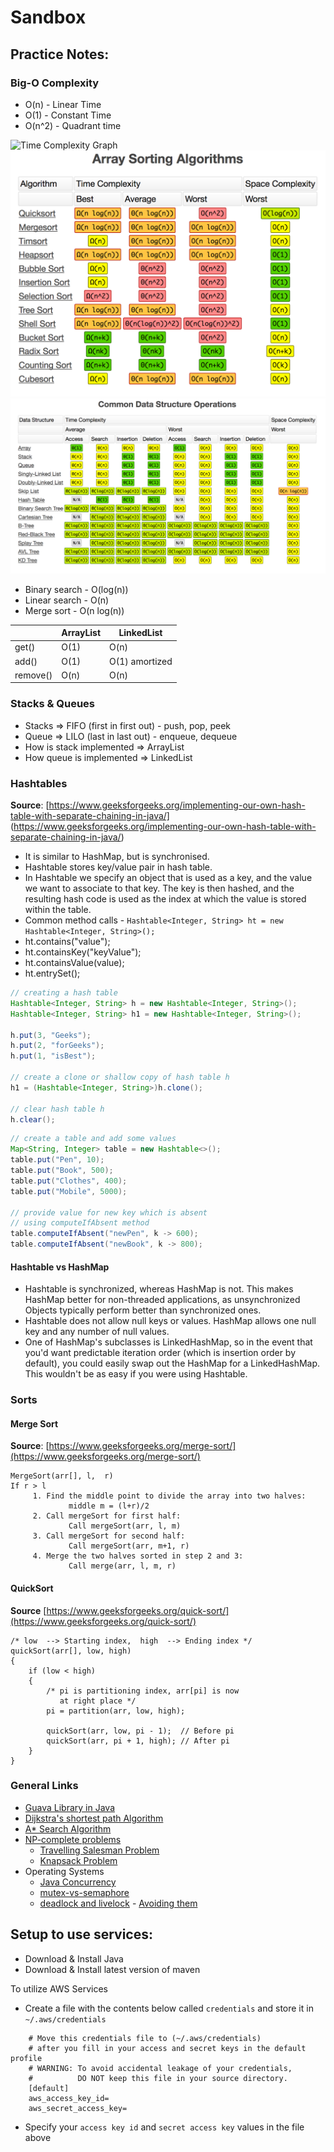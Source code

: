 
# Sandbox
## Practice Notes:
### Big-O Complexity
* O(n) - Linear Time 
* O(1) - Constant Time
* O(n^2) - Quadrant time

![Time Complexity Graph](https://he-s3.s3.amazonaws.com/media/uploads/ece920b.png)
![Arrays Sorting Algorithms](images/ArraysSortingAlgo.png)
![Common Data Structure Operations](images/CommonDataStructureOps.png)

* Binary search - O(log(n))
* Linear search - O(n)
* Merge sort - O(n log(n))

| | ArrayList | LinkedList |
| --- | --- | --- |
| get() | O(1) | O(n) |
| add() | O(1) | O(1) amortized |
| remove() | O(n) | O(n) |

### Stacks & Queues
* Stacks => FIFO (first in first out) - push, pop, peek
* Queue => LILO (last in last out) - enqueue, dequeue
* How is stack implemented => ArrayList
* How queue is implemented => LinkedList

### Hashtables
**Source**: [https://www.geeksforgeeks.org/implementing-our-own-hash-table-with-separate-chaining-in-java/] (https://www.geeksforgeeks.org/implementing-our-own-hash-table-with-separate-chaining-in-java/)

* It is similar to HashMap, but is synchronised.
* Hashtable stores key/value pair in hash table.
* In Hashtable we specify an object that is used as a key, and the value we want to associate to that key. The key is then hashed, and the resulting hash code is used as the index at which the value is stored within the table.
* Common method calls - `Hashtable<Integer, String> ht = new Hashtable<Integer, String>();`
 * ht.contains("value");
 * ht.containsKey("keyValue");
 * ht.containsValue(value);
 * ht.entrySet();

```java
// creating a hash table 
Hashtable<Integer, String> h = new Hashtable<Integer, String>(); 
Hashtable<Integer, String> h1 = new Hashtable<Integer, String>(); 
  
h.put(3, "Geeks"); 
h.put(2, "forGeeks"); 
h.put(1, "isBest"); 
  
// create a clone or shallow copy of hash table h 
h1 = (Hashtable<Integer, String>)h.clone(); 

// clear hash table h 
h.clear(); 

```

```java
// create a table and add some values 
Map<String, Integer> table = new Hashtable<>(); 
table.put("Pen", 10); 
table.put("Book", 500); 
table.put("Clothes", 400); 
table.put("Mobile", 5000); 
  
// provide value for new key which is absent 
// using computeIfAbsent method 
table.computeIfAbsent("newPen", k -> 600); 
table.computeIfAbsent("newBook", k -> 800); 
```
#### Hashtable vs HashMap
* Hashtable is synchronized, whereas HashMap is not. This makes HashMap better for non-threaded applications, as unsynchronized Objects typically perform better than synchronized ones.
* Hashtable does not allow null keys or values. HashMap allows one null key and any number of null values.
* One of HashMap's subclasses is LinkedHashMap, so in the event that you'd want predictable iteration order (which is insertion order by default), you could easily swap out the HashMap for a LinkedHashMap. This wouldn't be as easy if you were using Hashtable.

### Sorts
#### Merge Sort
**Source**: [https://www.geeksforgeeks.org/merge-sort/](https://www.geeksforgeeks.org/merge-sort/)

```
MergeSort(arr[], l,  r)
If r > l
     1. Find the middle point to divide the array into two halves:  
             middle m = (l+r)/2
     2. Call mergeSort for first half:   
             Call mergeSort(arr, l, m)
     3. Call mergeSort for second half:
             Call mergeSort(arr, m+1, r)
     4. Merge the two halves sorted in step 2 and 3:
             Call merge(arr, l, m, r)
```

#### QuickSort
**Source** [https://www.geeksforgeeks.org/quick-sort/](https://www.geeksforgeeks.org/quick-sort/)

```
/* low  --> Starting index,  high  --> Ending index */
quickSort(arr[], low, high)
{
    if (low < high)
    {
        /* pi is partitioning index, arr[pi] is now
           at right place */
        pi = partition(arr, low, high);

        quickSort(arr, low, pi - 1);  // Before pi
        quickSort(arr, pi + 1, high); // After pi
    }
}
```

### General Links
* [Guava Library in Java](https://www.geeksforgeeks.org/guava-library-java/)
* [Dijkstra's shortest path Algorithm](https://www.geeksforgeeks.org/dijkstras-shortest-path-algorithm-in-java-using-priorityqueue/)
* [A* Search Algorithm](https://www.geeksforgeeks.org/a-search-algorithm/)
* [NP-complete problems](https://www.britannica.com/science/NP-complete-problem)
  * [Travelling Salesman Problem](https://www.geeksforgeeks.org/travelling-salesman-problem-set-1/)
  * [Knapsack Problem](https://www.geeksforgeeks.org/0-1-knapsack-problem-dp-10/)
* Operating Systems
  * [Java Concurrency](https://www.vogella.com/tutorials/JavaConcurrency/article.html)
  * [mutex-vs-semaphore](https://www.geeksforgeeks.org/mutex-vs-semaphore/)
  * [deadlock and livelock](https://www.geeksforgeeks.org/deadlock-starvation-and-livelock/) - [Avoiding them](https://www.geeksforgeeks.org/deadlock-prevention/)

## Setup to use services:
* Download & Install Java
* Download & Install latest version of maven

To utilize AWS Services

* Create a file with the contents below called `credentials` and store it in `~/.aws/credentials`

```
    # Move this credentials file to (~/.aws/credentials)
    # after you fill in your access and secret keys in the default profile
    # WARNING: To avoid accidental leakage of your credentials,
    #          DO NOT keep this file in your source directory.
    [default]
    aws_access_key_id=
    aws_secret_access_key=
```
* Specify your `access key id` and `secret access key` values in the file above

